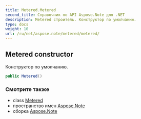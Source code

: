 ```yaml
---
title: Metered.Metered
second_title: Справочник по API Aspose.Note для .NET
description: Metered строитель. Конструктор по умолчанию.
type: docs
weight: 10
url: /ru/net/aspose.note/metered/metered/
---
```

## Metered constructor

Конструктор по умолчанию.

```csharp
public Metered()
```

### Смотрите также

* class [Metered](../)
* пространство имен [Aspose.Note](../../metered/)
* сборка [Aspose.Note](../../../)


